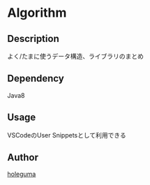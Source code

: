 Algorithm
====

## Description
よく/たまに使うデータ構造、ライブラリのまとめ

## Dependency
Java8

## Usage
VSCodeのUser Snippetsとして利用できる

## Author
[holeguma](https://github.com/holeguma)
